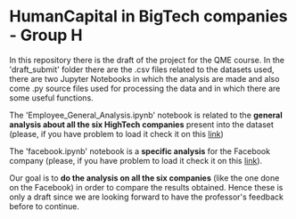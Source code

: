 # HumanCapital in BigTech companies - Group H 


In this repository there is the draft of the project for the QME course. 
In the 'draft_submit' folder there are the .csv files related to the datasets used, there are two Jupyter Notebooks in which the analysis are made and also come .py source files used for processing the data and in which there are some useful functions. 

The 'Employee_General_Analysis.ipynb' notebook is related to the **general analysis about all the six HighTech companies** present into the dataset (please, if you have problem to load it check it on this [link](https://nbviewer.jupyter.org/github/StefaniaSferragatta/HumanCapital_TechIndustries/blob/main/draft_submit/Employee_General_Analysis.ipynb))

The 'facebook.ipynb' notebook is a **specific analysis** for the Facebook company (please, if you have problem to load it check it on this [link](https://nbviewer.jupyter.org/github/StefaniaSferragatta/HumanCapital_TechIndustries/blob/main/draft_submit/facebook.ipynb)).

Our goal is to **do the analysis on all the six companies** (like the one done on the Facebook) in order to compare the results obtained. Hence these is only a draft since we are looking forward to have the professor's feedback before to continue. 
